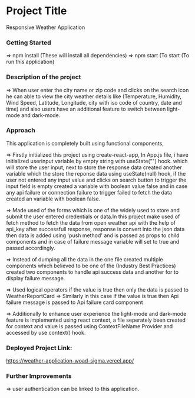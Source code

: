 # Project Title
Responsive Weather Application

### Getting Started
=> npm install (These will install all dependencies)
=> npm start (To start (To run this application)

### Description of the project 
=> When user enter the city name or zip code and clicks on the search icon he can able to view the city weather details like (Temperature, Humidity, Wind Speed, Latitude, Longitude, city with iso code of country, date and time) and also users have an additional feature to switch between light-mode and dark-mode.

### Approach 
This application is completely built using functional components,

=> Firstly initialized this project using create-react-app, In App.js file, i have initialized userinput variable by empty string with useState("") hook. which will store the user input, next to store the response data created another variable which the store the reponse data using useState(null) hook, if the user not entered any input value and clicks on search button to trigger the input field is empty created a variable with boolean value false and in case any api failure or connection failure to trigger failed to fetch the data created an variable with boolean false.

=> Made used of the forms which is one of the widely used to store and submit the user entered credentials or data.In this project make used of fetch method to fetch the data from open weather api with the help of api_key after successfull response, response is convert into the json data then data is added using 'push method' and is passed as props to child components and in case of failure message variable will set to true and passed accordingly. 

=> Instead of dumping all the data in the one file created multiple components which believed to be one of the (Industry Best Practices) created two components to handle api success data and another for to display failure message.

=> Used logical operators if the value is true then only the data is passed to WeatherReportCard 
=> Similarly in this case if the value is true then Api failure message is passed to Api failure card component

=> Additionally to enhance user experience the light-mode and dark-mode feature is implemented using react context, a file seperately been created for context and value is passed using ContextFileName.Provider and accessed by use context() hook.

### Deployed Project Link:
https://weather-application-woad-sigma.vercel.app/

### Further Improvements
=> user authentication can be linked to this application. 
 
